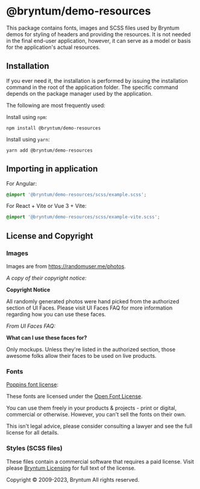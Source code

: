 # @bryntum/demo-resources

This package contains fonts, images and SCSS files used by Bryntum demos for styling of headers and providing the
resources. It is not needed in the final end-user application, however, it can serve as a model or basis for the
application's actual resources.

## Installation

If you ever need it, the installation is performed by issuing the installation command in the root of the application
folder. The specific command depends on the package manager used by the application.

The following are most frequently used:

Install using `npm`:
```
npm install @bryntum/demo-resources
```

Install using `yarn`:
```
yarn add @bryntum/demo-resources
```

## Importing in application

For Angular: 

```scss
@import '@bryntum/demo-resources/scss/example.scss';
```

For React + Vite or Vue 3 + Vite:

```scss
@import '@bryntum/demo-resources/scss/example-vite.scss';
```

## License and Copyright

### Images

Images are from https://randomuser.me/photos.

*A copy of their copyright notice:*

**Copyright Notice**

All randomly generated photos were hand picked from the authorized section of UI Faces. Please visit UI Faces FAQ for
more information regarding how you can use these faces.

*From UI Faces FAQ:*

**What can I use these faces for?**

Only mockups. Unless they're listed in the authorized section, those awesome folks allow their faces to be used on live
products.

### Fonts

[Poppins font license](https://fonts.google.com/specimen/Poppins/about):

These fonts are licensed under
the [Open Font License](https://scripts.sil.org/cms/scripts/page.php?site_id=nrsi&id=OFL).

You can use them freely in your products & projects - print or digital, commercial or otherwise. However, you can't sell
the fonts on their own.

This isn't legal advice, please consider consulting a lawyer and see the full license for all details.

### Styles (SCSS files)

These files contain a commercial software that requires a paid license.
Visit please [Bryntum Licensing](https://bryntum.com/licensing/) for full text of the license.

Copyright © 2009-2023, Bryntum
All rights reserved.

